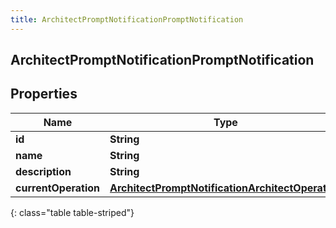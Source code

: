 ```yaml
---
title: ArchitectPromptNotificationPromptNotification
---
```

## ArchitectPromptNotificationPromptNotification


## Properties

| Name | Type | Description | Notes |
| ------------ | ------------- | ------------- | ------------- |
| **id** | **String** |  |  [optional] |
| **name** | **String** |  |  [optional] |
| **description** | **String** |  |  [optional] |
| **currentOperation** | [**ArchitectPromptNotificationArchitectOperation**](ArchitectPromptNotificationArchitectOperation.html) |  |  [optional] |
{: class="table table-striped"}



